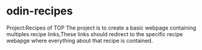 # odin-recipes
Project:Recipes of TOP
 The project is to create a basic webpage containing multiples recipe links,These links should redirect to the specific recipe webapge where everything about that recipe is contained.
 